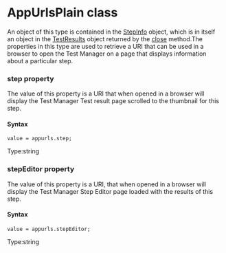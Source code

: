 # AppUrlsPlain class
An object of this type is contained in the [StepInfo](./stepinfo) object, which is in itself an object in the [TestResults](./testresults) object returned by the [close](./eyes#close-method) method.The properties in this type are used to retrieve a URI that can be used in a browser to open the Test Manager on a page that displays information about a particular step.


 
 ### step property
The value of this property is a URI that when opened in a browser will display the Test Manager Test result page scrolled to the thumbnail for this step.

#### Syntax 
 ``` 
value = appurls.step;
 ``` 
 
 Type:string 
 ### stepEditor property
The value of this property is a URI, that when opened in a browser will display the Test Manager Step Editor page loaded with the results of this step.

#### Syntax 
 ``` 
value = appurls.stepEditor;
 ``` 
 
 Type:string